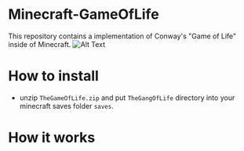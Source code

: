 # Minecraft-GameOfLife

This repository contains a implementation of Conway's "Game of Life" inside of Minecraft.
![Alt Text](https://github.com/user-attachments/assets/66568995-26fd-4ddd-882f-5e33b0738ad8)


# How to install
- unzip `TheGameOfLife.zip` and put `TheGangOfLife` directory into your minecraft saves folder `saves`. 

# How it works


